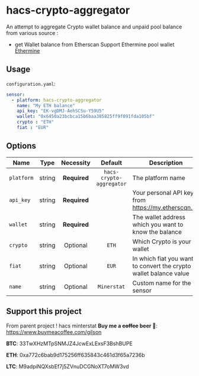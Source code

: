 # hacs-crypto-aggregator

An attempt to aggregate Crypto wallet balance and unpaid pool balance from various source :
- get Wallet balance from Etherscan
Support Ethermine pool wallet [Ethermine](https://ethermine.org/)

## Usage
`configuration.yaml`:
```yaml
sensor:
  - platform: hacs-crypto-aggregator
    name: "My ETH balance"
    api_key: "EK-vgDMJ-AehSCSu-Y59U5"
    wallet: "0x6450a23bcbca15b6baa385825ff9f091fda105bf"
    crypto : "ETH"
    fiat : "EUR"

```

## Options
|Name|Type|Necessity|Default|Description|
|----|:--:|:-------:|:-----:|-----------|
|`platform`|string|**Required**|`hacs-crypto-aggregator`|The platform name|
|`api_key`|string|**Required**||Your personal API key from https://my.etherscqn.io/|
|`wallet`|string|**Required**||The wallet address which you want to know the balance|
|`crypto`|string|Optional|`ETH`|Which Crypto is your wallet|
|`fiat`|string|Optional|`EUR`|In which fiat you want to convert the crypto wallet balance value|
|`name`|string|Optional|`Minerstat`|Custom name for the sensor|

## Support this project
From parent project ! hacs minterstat
**Buy me a ~~coffee~~ beer 🍺**: https://www.buymeacoffee.com/gilson

**BTC**: 33TwXHzMTpSNMJZ4JcwExLExsF3BshBUPE

**ETH**: 0xa772c6bab9d175256ff635843c461d3f65a7236b

**LTC**: M9adpiNQXsbEf7j5ZVnuDCGNoXT7oMW3vd
